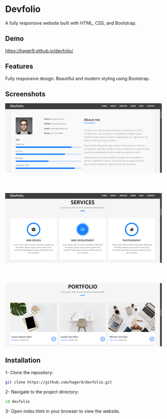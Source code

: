 # Devfolio
A fully responsive website built with HTML, CSS, and Bootstrap.

## Demo 
  https://hager9.github.io/devfolio/
  
## Features
Fully responsive design.
Beautiful and modern styling using Bootstrap.

## Screenshots
![Page](https://github.com/hager9/devfolio/blob/main/Screenshot%202024-10-10%20175337.png)

<br>
<br>

![Page](https://github.com/hager9/devfolio/blob/main/Screenshot%202024-10-10%20175356.png)

<br>
<br>

![Page](https://github.com/hager9/devfolio/blob/main/Screenshot%202024-10-10%20175411.png)

## Installation

1- Clone the repository:

```bash
git clone https://github.com/hager9/devfolio.git
```

2- Navigate to the project directory:

```bash
cd devfolio
```
3- Open index.html in your browser to view the website.
